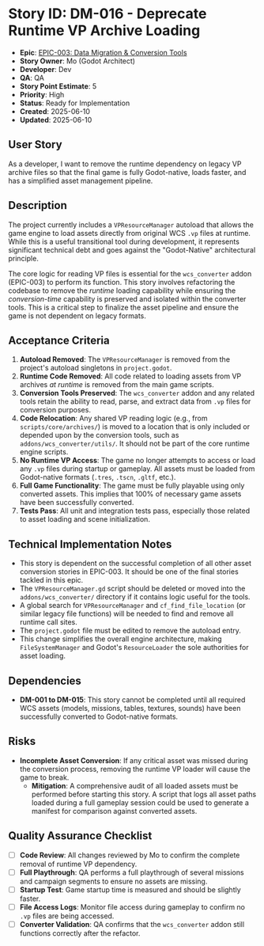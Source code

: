 # Story ID: DM-016 - Deprecate Runtime VP Archive Loading

- **Epic**: [EPIC-003: Data Migration & Conversion Tools](../../../epics/EPIC-003-data-migration-conversion-tools.md)
- **Story Owner**: Mo (Godot Architect)
- **Developer**: Dev
- **QA**: QA
- **Story Point Estimate**: 5
- **Priority**: High
- **Status**: Ready for Implementation
- **Created**: 2025-06-10
- **Updated**: 2025-06-10

## User Story

As a developer, I want to remove the runtime dependency on legacy VP archive files so that the final game is fully Godot-native, loads faster, and has a simplified asset management pipeline.

## Description

The project currently includes a `VPResourceManager` autoload that allows the game engine to load assets directly from original WCS `.vp` files at runtime. While this is a useful transitional tool during development, it represents significant technical debt and goes against the "Godot-Native" architectural principle.

The core logic for reading VP files is essential for the `wcs_converter` addon (EPIC-003) to perform its function. This story involves refactoring the codebase to remove the *runtime* loading capability while ensuring the *conversion-time* capability is preserved and isolated within the converter tools. This is a critical step to finalize the asset pipeline and ensure the game is not dependent on legacy formats.

## Acceptance Criteria

1.  **Autoload Removed**: The `VPResourceManager` is removed from the project's autoload singletons in `project.godot`.
2.  **Runtime Code Removed**: All code related to loading assets from VP archives *at runtime* is removed from the main game scripts.
3.  **Conversion Tools Preserved**: The `wcs_converter` addon and any related tools retain the ability to read, parse, and extract data from `.vp` files for conversion purposes.
4.  **Code Relocation**: Any shared VP reading logic (e.g., from `scripts/core/archives/`) is moved to a location that is only included or depended upon by the conversion tools, such as `addons/wcs_converter/utils/`. It should not be part of the core runtime engine scripts.
5.  **No Runtime VP Access**: The game no longer attempts to access or load any `.vp` files during startup or gameplay. All assets must be loaded from Godot-native formats (`.tres`, `.tscn`, `.gltf`, etc.).
6.  **Full Game Functionality**: The game must be fully playable using only converted assets. This implies that 100% of necessary game assets have been successfully converted.
7.  **Tests Pass**: All unit and integration tests pass, especially those related to asset loading and scene initialization.

## Technical Implementation Notes

-   This story is dependent on the successful completion of all other asset conversion stories in EPIC-003. It should be one of the final stories tackled in this epic.
-   The `VPResourceManager.gd` script should be deleted or moved into the `addons/wcs_converter/` directory if it contains logic useful for the tools.
-   A global search for `VPResourceManager` and `cf_find_file_location` (or similar legacy file functions) will be needed to find and remove all runtime call sites.
-   The `project.godot` file must be edited to remove the autoload entry.
-   This change simplifies the overall engine architecture, making `FileSystemManager` and Godot's `ResourceLoader` the sole authorities for asset loading.

## Dependencies

-   **DM-001 to DM-015**: This story cannot be completed until all required WCS assets (models, missions, tables, textures, sounds) have been successfully converted to Godot-native formats.

## Risks

-   **Incomplete Asset Conversion**: If any critical asset was missed during the conversion process, removing the runtime VP loader will cause the game to break.
    -   **Mitigation**: A comprehensive audit of all loaded assets must be performed before starting this story. A script that logs all asset paths loaded during a full gameplay session could be used to generate a manifest for comparison against converted assets.

## Quality Assurance Checklist

-   [ ] **Code Review**: All changes reviewed by Mo to confirm the complete removal of runtime VP dependency.
-   [ ] **Full Playthrough**: QA performs a full playthrough of several missions and campaign segments to ensure no assets are missing.
-   [ ] **Startup Test**: Game startup time is measured and should be slightly faster.
-   [ ] **File Access Logs**: Monitor file access during gameplay to confirm no `.vp` files are being accessed.
-   [ ] **Converter Validation**: QA confirms that the `wcs_converter` addon still functions correctly after the refactor.
